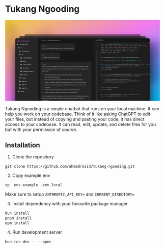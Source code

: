 # Tukang Ngooding

![demo](./sample.png)

Tukang Ngooding is a simple chatbot that runs on your local machine. It can help you work on your codebase. Think of it like asking ChatGPT to edit your files, but instead of copying and pasting your code, it has direct access to your codebase. It can read, edit, update, and delete files for you but with your permission of course.

## Installation

1. Clone the repository
```
git clone https://github.com/ahmadrosid/tukang-ngooding.git
```
2. Copy example env
```
cp .env.example .env.local
```
Make sure to setup `ANTHROPIC_API_KEY=` and `CURRENT_DIRECTORY=`

3. Install dependency with your favourite package manager
```
bun install
pnpm install
npm install
```
4. Run development server
```
bun run dev -- --open
```

